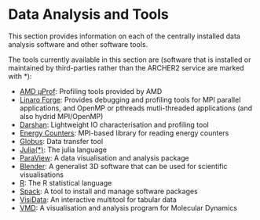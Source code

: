 # Data Analysis and Tools

This section provides information on each of the centrally installed
data analysis software and other software tools.

The tools currently available in this section are (software that is installed or maintained
by third-parties rather than the ARCHER2 service are marked with *):

- [AMD &mu;Prof](amd-uprof.md): Profiling tools provided by AMD
- [Linaro Forge](forge.md): Provides debugging and profiling tools for MPI parallel applications, and
OpenMP or pthreads mutli-threaded applications (and also hydrid MPI/OpenMP)
- [Darshan](darshan.md): Lightweight IO characterisation and profiling tool
- [Energy Counters](pm-mpi-lib.md): MPI-based library for reading energy counters
- [Globus](globus): Data transfer tool
- [Julia(\*)](julia.md): The julia language
- [ParaView](paraview.md): A data visualisation and analysis package 
- [Blender](blender.md): A generalist 3D software that can be used for scientific visualisations
- [R](cray-r.md): The R statistical language
- [Spack](spack.md): A tool to install and manage software packages
- [VisiData](visidata.md): An interactive multitool for tabular data
- [VMD](vmd.md): A visualisation and analysis program for Molecular Dynamics
